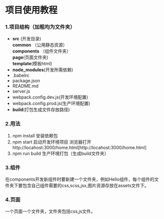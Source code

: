 # 项目使用教程

### 1.项目结构（加粗均为文件夹）  
+ **src**  (开发目录)  
**common**  （公用静态资源）  
 **components**  （组件文件夹）  
**page**(页面文件夹)  
**template**(模板html)  
+ **node_modules**(开发所需依赖)
+ .babelrc  
+ package.json  
+ README.md  
+ server.js  
+ webpack.config.dev.js(开发环境配置)  
+ webpack.config.prod.js(生产环境配置)  
+ **build**(打包生成文件存放路径)

### 2.用法
1. npm install 安装依赖包   
2. npm start 启动开发环境项目   浏览器打开http://locahost:3000/home.html[http://locahost:3000/home.html]
3. npm run build 生产环境打包（生成build文件夹）

### 3.组件  
在components开发新组件时要新建一个文件夹，例如Hello组件，每个组件的文件夹下要包含自己组件需要的css,scss,jsx,图片资源存放在assets文件下。

### 4.页面  
一个页面一个文件夹，文件夹包括css,js文件。
